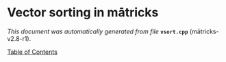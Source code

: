 
# Vector sorting in mātricks
_This document was automatically generated from file_ **`vsort.cpp`** (mātricks-v2.8-r1).


[Table of Contents](README.md)
